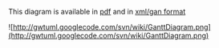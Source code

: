This diagram is available in [pdf](http://gwtuml.googlecode.com/svn/wiki/GanttDiagram.pdf)
and in [xml/gan format](http://gwtuml.googlecode.com/svn/wiki/GanttDiagram.gan)

![http://gwtuml.googlecode.com/svn/wiki/GanttDiagram.png](http://gwtuml.googlecode.com/svn/wiki/GanttDiagram.png)